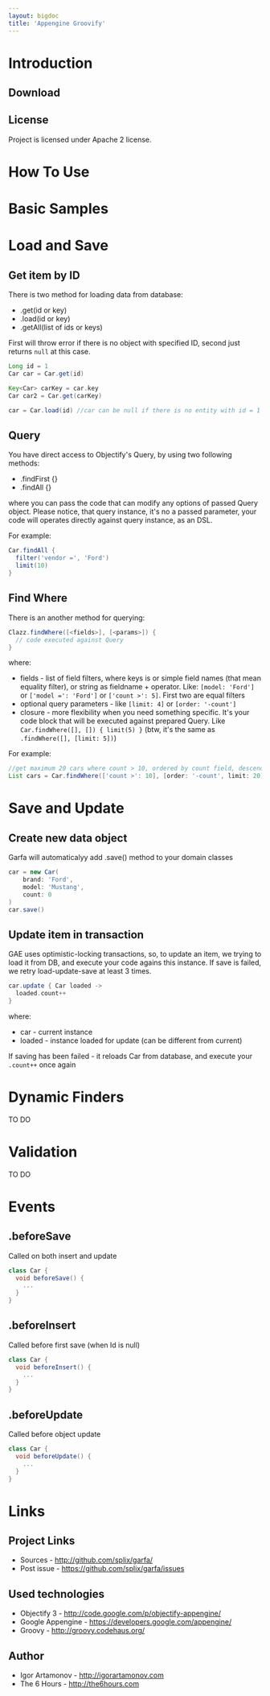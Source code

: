 ```yaml
---
layout: bigdoc
title: 'Appengine Groovify'
---
```


Introduction
==============

Download
--------



License
-------

Project is licensed under Apache 2 license.

How To Use
==============



Basic Samples
==============



Load and Save
==============

Get item by ID
--------------

There is two method for loading data from database:

 * .get(id or key)
 * .load(id or key)
 * .getAll(list of ids or keys)

First will throw error if there is no object with specified ID, second just
returns `null` at this case.

```groovy
Long id = 1
Car car = Car.get(id)

Key<Car> carKey = car.key
Car car2 = Car.get(carKey)

car = Car.load(id) //car can be null if there is no entity with id = 1
```

Query
-----

You have direct access to Objectify's Query, by using two following methods:

 * .findFirst {}
 * .findAll {}

where you can pass the code that can modify any options of passed Query object. Please notice, that query instance,
it's no a passed parameter, your code will operates directly against query instance, as an DSL.

For example:

```groovy
Car.findAll {
  filter('vendor =', 'Ford')
  limit(10)
}
```

Find Where
----------

There is an another method for querying:

```groovy
Clazz.findWhere([<fields>], [<params>]) {
  // code executed against Query
}
```

where:

 * fields - list of field filters, where keys is or simple field names (that mean equality filter), or string
    as fieldname + operator. Like: `[model: 'Ford']` or `['model =': 'Ford']` or `['count >': 5]`. First two are
    equal filters
 * optional query parameters - like `[limit: 4]` or `[order: '-count']`
 * closure - more flexibility when you need something specific. It's your code block that will be executed against
    prepared Query. Like `Car.findWhere([], []) { limit(5) }` (btw, it's the same as `.findWhere([], [limit: 5])`)

For example:

```groovy
//get maximum 20 cars where count > 10, ordered by count field, descending
List cars = Car.findWhere(['count >': 10], [order: '-count', limit: 20])
```

Save and Update
==============

Create new data object
----------------------

Garfa will automaticalyy add .save() method to your domain classes

```groovy
car = new Car(
    brand: 'Ford',
    model: 'Mustang',
    count: 0
)
car.save()
```


Update item in transaction
--------------------------

GAE uses optimistic-locking transactions, so, to update an item, we trying to load it
from DB, and execute your code agains this instance. If save is failed, we retry
load-update-save at least 3 times.

```groovy
car.update { Car loaded ->
  loaded.count++
}
```

where:
  * car - current instance
  * loaded - instance loaded for update (can be different from current)

If saving has been failed - it reloads Car from database, and execute your `.count++`
once again

Dynamic Finders
==============


TO DO

Validation
==============


TO DO

Events
==============

.beforeSave
-----------

Called on both insert and update

```groovy
class Car {
  void beforeSave() {
    ...
  }
}
```

.beforeInsert
-------------

Called before first save (when Id is null)

```groovy
class Car {
  void beforeInsert() {
    ...
  }
}
```


.beforeUpdate
-------------

Called before object update

```groovy
class Car {
  void beforeUpdate() {
    ...
  }
}
```


Links
==============

Project Links
-------------

  * Sources - http://github.com/splix/garfa/
  * Post issue - https://github.com/splix/garfa/issues

Used technologies
-----------------

  * Objectify 3 - http://code.google.com/p/objectify-appengine/
  * Google Appengine - https://developers.google.com/appengine/
  * Groovy - http://groovy.codehaus.org/

Author
------

  * Igor Artamonov - http://igorartamonov.com
  * The 6 Hours - http://the6hours.com



